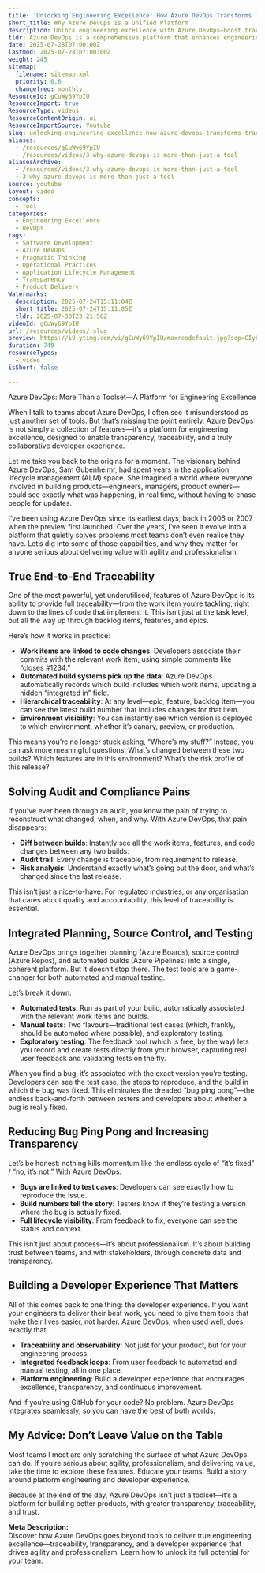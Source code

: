 ```yaml
---
title: 'Unlocking Engineering Excellence: How Azure DevOps Transforms Traceability, Transparency, and the Developer Experience'
short_title: Why Azure DevOps Is a Unified Platform
description: Unlock engineering excellence with Azure DevOps—boost traceability, transparency, and developer experience for agile, high-performing teams.
tldr: Azure DevOps is a comprehensive platform that enhances engineering excellence by providing end-to-end traceability, transparency, and an integrated developer experience across planning, code, builds, and testing. Key benefits include instant visibility into what is deployed where, streamlined audit and compliance processes, and reduced friction between developers and testers. Development managers should ensure their teams fully leverage Azure DevOps’ capabilities to improve collaboration, accountability, and product quality.
date: 2025-07-28T07:00:00Z
lastmod: 2025-07-28T07:00:00Z
weight: 245
sitemap:
  filename: sitemap.xml
  priority: 0.6
  changefreq: monthly
ResourceId: gCuWy69YpIU
ResourceImport: true
ResourceType: videos
ResourceContentOrigin: ai
ResourceImportSource: Youtube
slug: unlocking-engineering-excellence-how-azure-devops-transforms-traceability-transparency-and-the-developer-experience
aliases:
  - /resources/gCuWy69YpIU
  - /resources/videos/3-why-azure-devops-is-more-than-just-a-tool
aliasesArchive:
  - /resources/videos/3-why-azure-devops-is-more-than-just-a-tool
  - 3-why-azure-devops-is-more-than-just-a-tool
source: youtube
layout: video
concepts:
  - Tool
categories:
  - Engineering Excellence
  - DevOps
tags:
  - Software Development
  - Azure DevOps
  - Pragmatic Thinking
  - Operational Practices
  - Application Lifecycle Management
  - Transparency
  - Product Delivery
Watermarks:
  description: 2025-07-24T15:11:04Z
  short_title: 2025-07-24T15:11:05Z
  tldr: 2025-07-30T23:21:58Z
videoId: gCuWy69YpIU
url: /resources/videos/:slug
preview: https://i9.ytimg.com/vi/gCuWy69YpIU/maxresdefault.jpg?sqp=CIyL2sMG&rs=AOn4CLD1OdI4d54mGeR4EMbmP509M9nS4w
duration: 749
resourceTypes:
  - video
isShort: false

---
```

Azure DevOps: More Than a Toolset—A Platform for Engineering Excellence

When I talk to teams about Azure DevOps, I often see it misunderstood as just another set of tools. But that’s missing the point entirely. Azure DevOps is not simply a collection of features—it’s a platform for engineering excellence, designed to enable transparency, traceability, and a truly collaborative developer experience. 

Let me take you back to the origins for a moment. The visionary behind Azure DevOps, Sam Gubenheimr, had spent years in the application lifecycle management (ALM) space. She imagined a world where everyone involved in building products—engineers, managers, product owners—could see exactly what was happening, in real time, without having to chase people for updates. 

I’ve been using Azure DevOps since its earliest days, back in 2006 or 2007 when the preview first launched. Over the years, I’ve seen it evolve into a platform that quietly solves problems most teams don’t even realise they have. Let’s dig into some of those capabilities, and why they matter for anyone serious about delivering value with agility and professionalism.

## True End-to-End Traceability

One of the most powerful, yet underutilised, features of Azure DevOps is its ability to provide full traceability—from the work item you’re tackling, right down to the lines of code that implement it. This isn’t just at the task level, but all the way up through backlog items, features, and epics. 

Here’s how it works in practice:

- **Work items are linked to code changes**: Developers associate their commits with the relevant work item, using simple comments like “closes #1234.”
- **Automated build systems pick up the data**: Azure DevOps automatically records which build includes which work items, updating a hidden “integrated in” field.
- **Hierarchical traceability**: At any level—epic, feature, backlog item—you can see the latest build number that includes changes for that item.
- **Environment visibility**: You can instantly see which version is deployed to which environment, whether it’s canary, preview, or production.

This means you’re no longer stuck asking, “Where’s my stuff?” Instead, you can ask more meaningful questions: What’s changed between these two builds? Which features are in this environment? What’s the risk profile of this release?

## Solving Audit and Compliance Pains

If you’ve ever been through an audit, you know the pain of trying to reconstruct what changed, when, and why. With Azure DevOps, that pain disappears:

- **Diff between builds**: Instantly see all the work items, features, and code changes between any two builds.
- **Audit trail**: Every change is traceable, from requirement to release.
- **Risk analysis**: Understand exactly what’s going out the door, and what’s changed since the last release.

This isn’t just a nice-to-have. For regulated industries, or any organisation that cares about quality and accountability, this level of traceability is essential.

## Integrated Planning, Source Control, and Testing

Azure DevOps brings together planning (Azure Boards), source control (Azure Repos), and automated builds (Azure Pipelines) into a single, coherent platform. But it doesn’t stop there. The test tools are a game-changer for both automated and manual testing.

Let’s break it down:

- **Automated tests**: Run as part of your build, automatically associated with the relevant work items and builds.
- **Manual tests**: Two flavours—traditional test cases (which, frankly, should be automated where possible), and exploratory testing.
- **Exploratory testing**: The feedback tool (which is free, by the way) lets you record and create tests directly from your browser, capturing real user feedback and validating tests on the fly.

When you find a bug, it’s associated with the exact version you’re testing. Developers can see the test case, the steps to reproduce, and the build in which the bug was fixed. This eliminates the dreaded “bug ping pong”—the endless back-and-forth between testers and developers about whether a bug is really fixed.

## Reducing Bug Ping Pong and Increasing Transparency

Let’s be honest: nothing kills momentum like the endless cycle of “it’s fixed” / “no, it’s not.” With Azure DevOps:

- **Bugs are linked to test cases**: Developers can see exactly how to reproduce the issue.
- **Build numbers tell the story**: Testers know if they’re testing a version where the bug is actually fixed.
- **Full lifecycle visibility**: From feedback to fix, everyone can see the status and context.

This isn’t just about process—it’s about professionalism. It’s about building trust between teams, and with stakeholders, through concrete data and transparency.

## Building a Developer Experience That Matters

All of this comes back to one thing: the developer experience. If you want your engineers to deliver their best work, you need to give them tools that make their lives easier, not harder. Azure DevOps, when used well, does exactly that.

- **Traceability and observability**: Not just for your product, but for your engineering process.
- **Integrated feedback loops**: From user feedback to automated and manual testing, all in one place.
- **Platform engineering**: Build a developer experience that encourages excellence, transparency, and continuous improvement.

And if you’re using GitHub for your code? No problem. Azure DevOps integrates seamlessly, so you can have the best of both worlds.

## My Advice: Don’t Leave Value on the Table

Most teams I meet are only scratching the surface of what Azure DevOps can do. If you’re serious about agility, professionalism, and delivering value, take the time to explore these features. Educate your teams. Build a story around platform engineering and developer experience. 

Because at the end of the day, Azure DevOps isn’t just a toolset—it’s a platform for building better products, with greater transparency, traceability, and trust.

**Meta Description:**  
Discover how Azure DevOps goes beyond tools to deliver true engineering excellence—traceability, transparency, and a developer experience that drives agility and professionalism. Learn how to unlock its full potential for your team.
